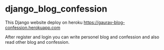 # django_blog_confession

This Django website deploy on heroku https://gaurav-blog-confession.herokuapp.com

After register and login you can write personel blog and confession and also read other blog and confession.
